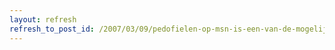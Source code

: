 ```yaml
---
layout: refresh
refresh_to_post_id: /2007/03/09/pedofielen-op-msn-is-een-van-de-mogelijke-oorzaken-msn-zlf
---
```

